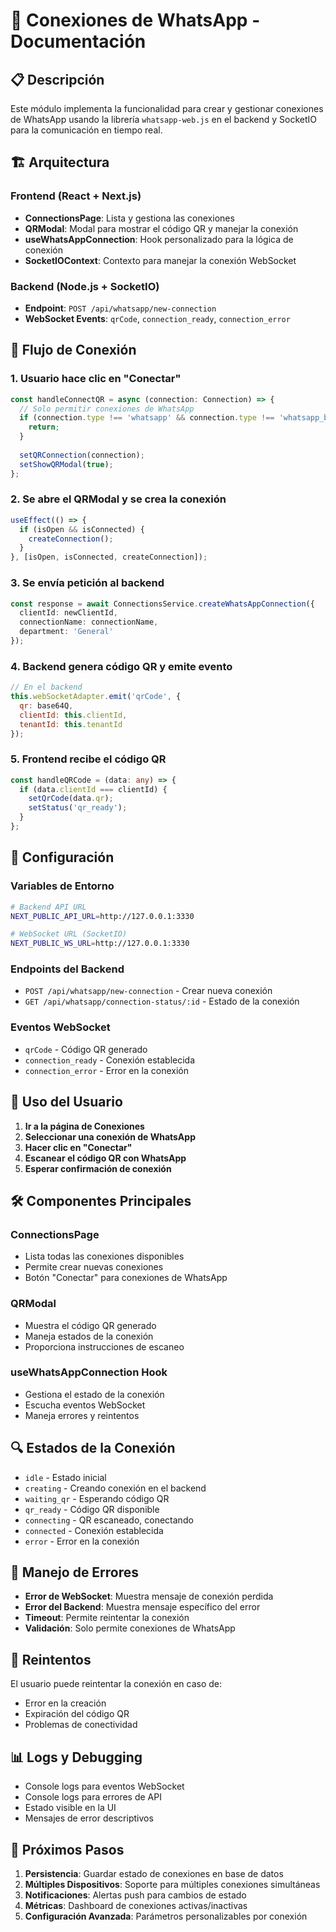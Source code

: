 # 🔗 Conexiones de WhatsApp - Documentación

## 📋 Descripción

Este módulo implementa la funcionalidad para crear y gestionar conexiones de WhatsApp usando la librería `whatsapp-web.js` en el backend y SocketIO para la comunicación en tiempo real.

## 🏗️ Arquitectura

### Frontend (React + Next.js)
- **ConnectionsPage**: Lista y gestiona las conexiones
- **QRModal**: Modal para mostrar el código QR y manejar la conexión
- **useWhatsAppConnection**: Hook personalizado para la lógica de conexión
- **SocketIOContext**: Contexto para manejar la conexión WebSocket

### Backend (Node.js + SocketIO)
- **Endpoint**: `POST /api/whatsapp/new-connection`
- **WebSocket Events**: `qrCode`, `connection_ready`, `connection_error`

## 🚀 Flujo de Conexión

### 1. Usuario hace clic en "Conectar"
```typescript
const handleConnectQR = async (connection: Connection) => {
  // Solo permitir conexiones de WhatsApp
  if (connection.type !== 'whatsapp' && connection.type !== 'whatsapp_business') {
    return;
  }
  
  setQRConnection(connection);
  setShowQRModal(true);
};
```

### 2. Se abre el QRModal y se crea la conexión
```typescript
useEffect(() => {
  if (isOpen && isConnected) {
    createConnection();
  }
}, [isOpen, isConnected, createConnection]);
```

### 3. Se envía petición al backend
```typescript
const response = await ConnectionsService.createWhatsAppConnection({
  clientId: newClientId,
  connectionName: connectionName,
  department: 'General'
});
```

### 4. Backend genera código QR y emite evento
```javascript
// En el backend
this.webSocketAdapter.emit('qrCode', { 
  qr: base64Q, 
  clientId: this.clientId,
  tenantId: this.tenantId
});
```

### 5. Frontend recibe el código QR
```typescript
const handleQRCode = (data: any) => {
  if (data.clientId === clientId) {
    setQrCode(data.qr);
    setStatus('qr_ready');
  }
};
```

## 🔧 Configuración

### Variables de Entorno
```bash
# Backend API URL
NEXT_PUBLIC_API_URL=http://127.0.0.1:3330

# WebSocket URL (SocketIO)
NEXT_PUBLIC_WS_URL=http://127.0.0.1:3330
```

### Endpoints del Backend
- `POST /api/whatsapp/new-connection` - Crear nueva conexión
- `GET /api/whatsapp/connection-status/:id` - Estado de la conexión

### Eventos WebSocket
- `qrCode` - Código QR generado
- `connection_ready` - Conexión establecida
- `connection_error` - Error en la conexión

## 📱 Uso del Usuario

1. **Ir a la página de Conexiones**
2. **Seleccionar una conexión de WhatsApp**
3. **Hacer clic en "Conectar"**
4. **Escanear el código QR con WhatsApp**
5. **Esperar confirmación de conexión**

## 🛠️ Componentes Principales

### ConnectionsPage
- Lista todas las conexiones disponibles
- Permite crear nuevas conexiones
- Botón "Conectar" para conexiones de WhatsApp

### QRModal
- Muestra el código QR generado
- Maneja estados de la conexión
- Proporciona instrucciones de escaneo

### useWhatsAppConnection Hook
- Gestiona el estado de la conexión
- Escucha eventos WebSocket
- Maneja errores y reintentos

## 🔍 Estados de la Conexión

- `idle` - Estado inicial
- `creating` - Creando conexión en el backend
- `waiting_qr` - Esperando código QR
- `qr_ready` - Código QR disponible
- `connecting` - QR escaneado, conectando
- `connected` - Conexión establecida
- `error` - Error en la conexión

## 🚨 Manejo de Errores

- **Error de WebSocket**: Muestra mensaje de conexión perdida
- **Error del Backend**: Muestra mensaje específico del error
- **Timeout**: Permite reintentar la conexión
- **Validación**: Solo permite conexiones de WhatsApp

## 🔄 Reintentos

El usuario puede reintentar la conexión en caso de:
- Error en la creación
- Expiración del código QR
- Problemas de conectividad

## 📊 Logs y Debugging

- Console logs para eventos WebSocket
- Console logs para errores de API
- Estado visible en la UI
- Mensajes de error descriptivos

## 🎯 Próximos Pasos

1. **Persistencia**: Guardar estado de conexiones en base de datos
2. **Múltiples Dispositivos**: Soporte para múltiples conexiones simultáneas
3. **Notificaciones**: Alertas push para cambios de estado
4. **Métricas**: Dashboard de conexiones activas/inactivas
5. **Configuración Avanzada**: Parámetros personalizables por conexión
